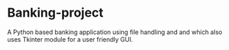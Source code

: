 # Banking-project
A Python based banking application using file handling and and which also uses Tkinter module for a user friendly GUI. 
